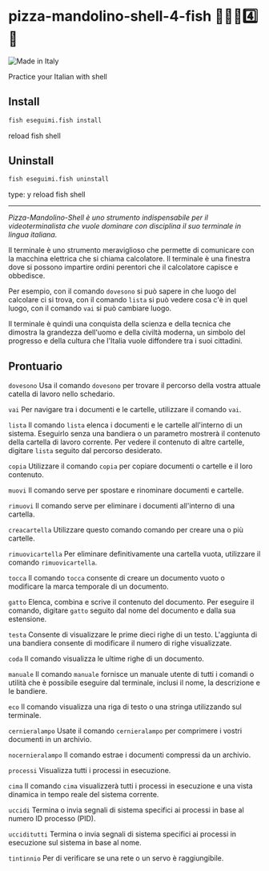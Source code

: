 pizza-mandolino-shell-4-fish 🍕🎻🐚4️⃣🐠
====================

![Made in Italy](https://img.shields.io/badge/%F0%9F%87%AE%F0%9F%87%B9%20made%20in%20italy-gray.svg)

Practice your Italian with shell

Install 
-------
```bash
fish eseguimi.fish install
```
reload fish shell

Uninstall 
-------
```bash
fish eseguimi.fish uninstall
```
type: y
reload fish shell


---

*Pizza-Mandolino-Shell è uno strumento indispensabile per il videoterminalista che vuole dominare con disciplina il suo terminale in lingua italiana.*

Il terminale è uno strumento meraviglioso che permette di comunicare con la macchina elettrica che si chiama calcolatore.
Il terminale è una finestra dove si possono impartire ordini perentori che il calcolatore capisce e obbedisce.

Per esempio, con il comando `dovesono` si può sapere in che luogo del calcolare ci si trova,
con il comando `lista` si può vedere cosa c'è in quel luogo, con il comando `vai` si può cambiare luogo.

Il terminale è quindi una conquista della scienza e della tecnica che dimostra la grandezza dell'uomo e della civiltà moderna, un simbolo del progresso e
della cultura che l'Italia vuole diffondere tra i suoi cittadini.


Prontuario
----------

`dovesono` Usa il comando `dovesono` per trovare il percorso della vostra attuale catella di lavoro nello schedario.

`vai` Per navigare tra i documenti e le cartelle, utilizzare il comando `vai`.

`lista` Il comando `lista` elenca i documenti e le cartelle all'interno di un sistema. Eseguirlo senza una bandiera o un parametro mostrerà il contenuto della cartella di lavoro corrente. Per vedere il contenuto di altre cartelle, digitare `lista` seguito dal percorso desiderato.

`copia` Utilizzare il comando `copia` per copiare documenti o cartelle e il loro contenuto. 

`muovi` Il comando serve per spostare e rinominare documenti e cartelle.

`rimuovi` Il comando serve per eliminare i documenti all'interno di una cartella.

`creacartella` Utilizzare questo comando comando per creare una o più cartelle.

`rimuovicartella` Per eliminare definitivamente una cartella vuota, utilizzare il comando `rimuovicartella`.

`tocca` Il comando `tocca`  consente di creare un documento vuoto o modificare la marca temporale di un documento.

`gatto` Elenca, combina e scrive il contenuto del documento. Per eseguire il comando, digitare `gatto` seguito dal nome del documento e dalla sua estensione.

`testa` Consente di visualizzare le prime dieci righe di un testo. L'aggiunta di una bandiera consente di modificare il numero di righe visualizzate.

`coda` Il comando visualizza le ultime righe di un documento.


`manuale` Il comando `manuale` fornisce un manuale utente di tutti i comandi o utilità che è possibile eseguire dal terminale, inclusi il nome, la descrizione e le bandiere.

`eco` Il comando visualizza una riga di testo o una stringa utilizzando sul terminale.


`cernieralampo` Usate il comando `cernieralampo` per comprimere i vostri documenti in un archivio.

`nocernieralampo` Il comando estrae i documenti compressi da un archivio.


`processi` Visualizza tutti i processi in esecuzione.

`cima` Il comando `cima` visualizzerà tutti i processi in esecuzione e una vista dinamica in tempo reale del sistema corrente.

`uccidi` Termina o invia segnali di sistema specifici ai processi in base al numero ID processo (PID).

`ucciditutti` Termina o invia segnali di sistema specifici ai processi in esecuzione sul sistema in base al nome.


`tintinnio` Per di verificare se una rete o un servo è raggiungibile.

